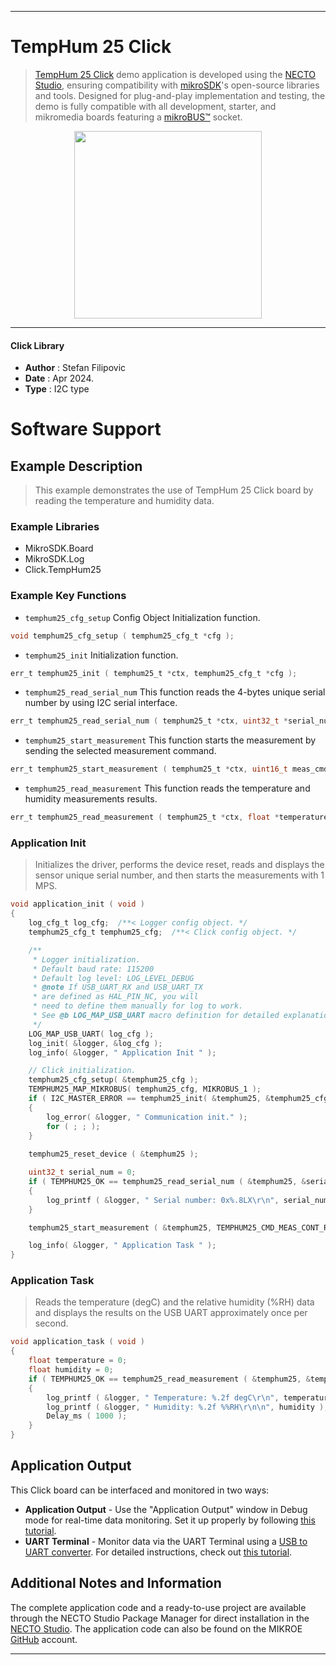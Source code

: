
---
# TempHum 25 Click

> [TempHum 25 Click](https://www.mikroe.com/?pid_product=MIKROE-6241) demo application is developed using
the [NECTO Studio](https://www.mikroe.com/necto), ensuring compatibility with [mikroSDK](https://www.mikroe.com/mikrosdk)'s
open-source libraries and tools. Designed for plug-and-play implementation and testing, the demo is fully compatible with
all development, starter, and mikromedia boards featuring a [mikroBUS&trade;](https://www.mikroe.com/mikrobus) socket.

<p align="center">
  <img src="https://www.mikroe.com/?pid_product=MIKROE-6241&image=1" height=300px>
</p>

---

#### Click Library

- **Author**        : Stefan Filipovic
- **Date**          : Apr 2024.
- **Type**          : I2C type

# Software Support

## Example Description

> This example demonstrates the use of TempHum 25 Click board by reading the temperature and humidity data.

### Example Libraries

- MikroSDK.Board
- MikroSDK.Log
- Click.TempHum25

### Example Key Functions

- `temphum25_cfg_setup` Config Object Initialization function.
```c
void temphum25_cfg_setup ( temphum25_cfg_t *cfg );
```

- `temphum25_init` Initialization function.
```c
err_t temphum25_init ( temphum25_t *ctx, temphum25_cfg_t *cfg );
```

- `temphum25_read_serial_num` This function reads the 4-bytes unique serial number by using I2C serial interface.
```c
err_t temphum25_read_serial_num ( temphum25_t *ctx, uint32_t *serial_num );
```

- `temphum25_start_measurement` This function starts the measurement by sending the selected measurement command.
```c
err_t temphum25_start_measurement ( temphum25_t *ctx, uint16_t meas_cmd );
```

- `temphum25_read_measurement` This function reads the temperature and humidity measurements results.
```c
err_t temphum25_read_measurement ( temphum25_t *ctx, float *temperature, float *humidity );
```

### Application Init

> Initializes the driver, performs the device reset, reads and displays the sensor unique serial number, and then starts the measurements with 1 MPS.

```c
void application_init ( void )
{
    log_cfg_t log_cfg;  /**< Logger config object. */
    temphum25_cfg_t temphum25_cfg;  /**< Click config object. */

    /** 
     * Logger initialization.
     * Default baud rate: 115200
     * Default log level: LOG_LEVEL_DEBUG
     * @note If USB_UART_RX and USB_UART_TX 
     * are defined as HAL_PIN_NC, you will 
     * need to define them manually for log to work. 
     * See @b LOG_MAP_USB_UART macro definition for detailed explanation.
     */
    LOG_MAP_USB_UART( log_cfg );
    log_init( &logger, &log_cfg );
    log_info( &logger, " Application Init " );

    // Click initialization.
    temphum25_cfg_setup( &temphum25_cfg );
    TEMPHUM25_MAP_MIKROBUS( temphum25_cfg, MIKROBUS_1 );
    if ( I2C_MASTER_ERROR == temphum25_init( &temphum25, &temphum25_cfg ) ) 
    {
        log_error( &logger, " Communication init." );
        for ( ; ; );
    }
    
    temphum25_reset_device ( &temphum25 );

    uint32_t serial_num = 0;
    if ( TEMPHUM25_OK == temphum25_read_serial_num ( &temphum25, &serial_num ) )
    {
        log_printf ( &logger, " Serial number: 0x%.8LX\r\n", serial_num );
    }

    temphum25_start_measurement ( &temphum25, TEMPHUM25_CMD_MEAS_CONT_REP_HIGH_MPS_1 );

    log_info( &logger, " Application Task " );
}
```

### Application Task

> Reads the temperature (degC) and the relative humidity (%RH) data and displays the results on the USB UART approximately once per second.

```c
void application_task ( void )
{
    float temperature = 0;
    float humidity = 0;
    if ( TEMPHUM25_OK == temphum25_read_measurement ( &temphum25, &temperature, &humidity ) )
    {
        log_printf ( &logger, " Temperature: %.2f degC\r\n", temperature );
        log_printf ( &logger, " Humidity: %.2f %%RH\r\n\n", humidity );
        Delay_ms ( 1000 );
    }
}
```

## Application Output

This Click board can be interfaced and monitored in two ways:
- **Application Output** - Use the "Application Output" window in Debug mode for real-time data monitoring.
Set it up properly by following [this tutorial](https://www.youtube.com/watch?v=ta5yyk1Woy4).
- **UART Terminal** - Monitor data via the UART Terminal using
a [USB to UART converter](https://www.mikroe.com/click/interface/usb?interface*=uart,uart). For detailed instructions,
check out [this tutorial](https://help.mikroe.com/necto/v2/Getting%20Started/Tools/UARTTerminalTool).

## Additional Notes and Information

The complete application code and a ready-to-use project are available through the NECTO Studio Package Manager for 
direct installation in the [NECTO Studio](https://www.mikroe.com/necto). The application code can also be found on
the MIKROE [GitHub](https://github.com/MikroElektronika/mikrosdk_click_v2) account.

---
